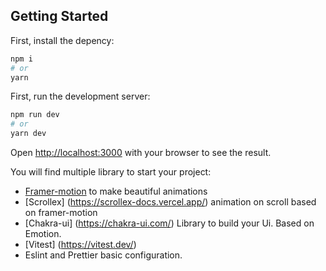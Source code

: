 
## Getting Started

First, install the depency:

```bash
npm i
# or
yarn 
```

First, run the development server:

```bash
npm run dev
# or
yarn dev
```

Open [http://localhost:3000](http://localhost:3000) with your browser to see the result.

You will find multiple library to start your project: 

 - [Framer-motion](https://www.framer.com/docs/) to make beautiful animations
 - [Scrollex] (https://scrollex-docs.vercel.app/) animation on scroll based on framer-motion
 - [Chakra-ui] (https://chakra-ui.com/) Library to build your Ui. Based on Emotion.
 - [Vitest] (https://vitest.dev/)
 - Eslint and Prettier basic configuration.

